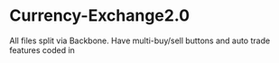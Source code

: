 # Currency-Exchange2.0
All files split via Backbone.
Have multi-buy/sell buttons and auto trade features coded in

